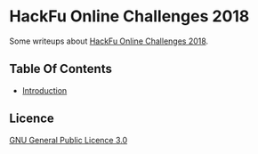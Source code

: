 # HackFu Online Challenges 2018

Some writeups about [HackFu Online Challenges 2018](https://bronzefrog.mwrinfosecurity.com).

## Table Of Contents

- [Introduction](intro.md)

## Licence

[GNU General Public Licence 3.0](LICENSE)
